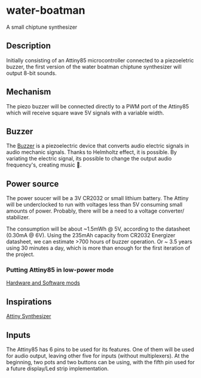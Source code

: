 # water-boatman
A small chiptune synthesizer

## Description

Initially consisting of an Attiny85
microcontroller connected to a piezoeletric
buzzer, the first version of the water boatman
chiptune synthesizer will output 8-bit sounds.

## Mechanism

The piezo buzzer will be connected directly to
a PWM port of the Attiny85 which will receive
square wave 5V signals with a variable width.

## Buzzer

The [Buzzer](https://en.m.wikipedia.org/wiki/Buzzer)
is a piezoelectric device that converts audio
electric signals in audio mechanic signals.
Thanks to Helmholtz effect, it is possible.
By variating the electric signal, its possible
to change the output audio frequency's, creating
music 🎵.

## Power source

The power soucer will be a 3V CR2032 or small lithium
battery. The Attiny will be underclocked to run with
voltages less than 5V consuming small amounts of power.
Probably, there will be a need to a voltage converter/
stabilizer.

The consumption will be about ~1.5mWh @ 5V,
according to the datasheet (0.30mA @ 6V).
Using the 235mAh capacity from CR2032 Energizer
datasheet, we can estimate >700 hours of
buzzer operation. Or ~ 3.5 years using 30 minutes
a day, which is more than enough for the first
iteration of the project.

### Putting Attiny85 in low-power mode

[Hardware and Software mods](https://wiki.liutyi.info/display/ARDUINO/Low+power+projects+digispark+ATtiny85+modification)

## Inspirations

[Attiny Synthesizer](https://forum.arduino.cc/t/attiny-synthesizer/439962)

## Inputs

The Attiny85 has 6 pins to be used for its
features. One of them will be used for audio
output, leaving other five for inputs (without
multiplexers). At the beginning, two pots and two
buttons can be using, with the fifth pin used for
a future display/Led strip implementation.
